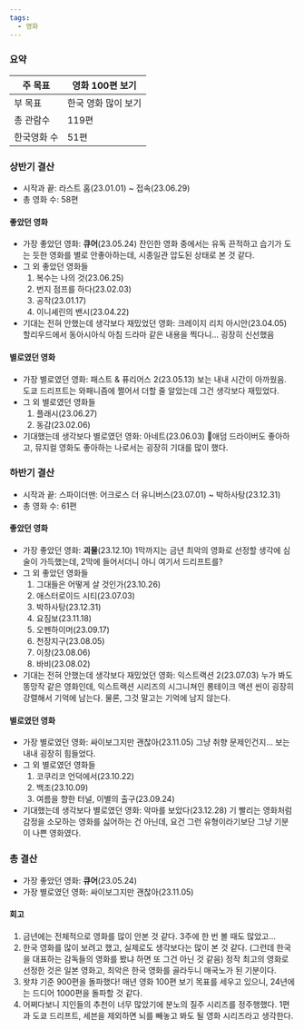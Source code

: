 ```yaml
---
tags:
  - 영화
---
```

### 요약
| 주 목표     | 영화 100편 보기 |
| ----------- | --------------- |
| 부 목표     | 한국 영화 많이 보기                |
| 총 관람수   | 119편             |
| 한국영화 수 | 51편              |
### 상반기 결산
- 시작과 끝: 라스트 홈(23.01.01) ~ 접속(23.06.29)
- 총 영화 수: 58편
#### 좋았던 영화
- 가장 좋았던 영화: **큐어**(23.05.24)
  잔인한 영화 중에서는 유독 끈적하고 습기가 도는 듯한 영화를 별로 안좋아하는데, 시종일관 압도된 상태로 본 것 같다.
- 그 외 좋았던 영화들
	1. 복수는 나의 것(23.06.25)
	2. 번지 점프를 하다(23.02.03)
	3. 공작(23.01.17)
	4. 이니셰린의 밴시(23.04.22)
- 기대는 전혀 안했는데 생각보다 재밌었던 영화: 크레이지 리치 아시안(23.04.05)
  할리우드에서 동아시아식 아침 드라마 같은 내용을 찍다니... 굉장히 신선했음

#### 별로였던 영화
- 가장 별로였던 영화: 패스트 & 퓨리어스 2(23.05.13)
  보는 내내 시간이 아까웠음. 도쿄 드리프트는 와패니즘에 쩔어서 더할 줄 알았는데 그건 생각보다 재밌었다.
- 그 외 별로였던 영화들
	1. 플래시(23.06.27)
	2. 동감(23.02.06)
- 기대했는데 생각보다 별로였던 영화: 아네트(23.06.03)
애덤 드라이버도 좋아하고, 뮤지컬 영화도 좋아하는 나로서는 굉장히 기대를 많이 했다.

### 하반기 결산
- 시작과 끝: 스파이더맨: 어크로스 더 유니버스(23.07.01) ~ 박하사탕(23.12.31)
- 총 영화 수: 61편
#### 좋았던 영화
- 가장 좋았던 영화: **괴물**(23.12.10)
  1막까지는 금년 최악의 영화로 선정할 생각에 심술이 가득했는데, 2막에 들어서더니 아니 여기서 드리프트를?
- 그 외 좋았던 영화들
	1. 그대들은 어떻게 살 것인가(23.10.26)
	2. 애스터로이드 시티(23.07.03)
	3. 박하사탕(23.12.31)
	4. 요짐보(23.11.18)
	5. 오펜하이머(23.09.17)
	6. 천장지구(23.08.05)
	7. 이창(23.08.06)
	8. 바비(23.08.02)
- 기대는 전혀 안했는데 생각보다 재밌었던 영화: 익스트랙션 2(23.07.03)
  누가 봐도 똥망작 같은 영화인데, 익스트랙션 시리즈의 시그니쳐인 롱테이크 액션 씬이 굉장히 강렬해서 기억에 남는다. 물론, 그것 말고는 기억에 남지 않는다.

#### 별로였던 영화
- 가장 별로였던 영화: 싸이보그지만 괜찮아(23.11.05)
그냥 취향 문제인건지... 보는 내내 굉장히 힘들었다.
- 그 외 별로였던 영화들
	1. 코쿠리코 언덕에서(23.10.22)
	2. 백조(23.10.09)
	3. 여름을 향한 터널, 이별의 출구(23.09.24)
- 기대했는데 생각보다 별로였던 영화: 악마를 보았다(23.12.28)
기 빨리는 영화처럼 감정을 소모하는 영화를 싫어하는 건 아닌데, 요건 그런 유형이라기보단 그냥 기분이 나쁜 영화였다.

### 총 결산
- 가장 좋았던 영화: **큐어**(23.05.24)
- 가장 별로였던 영화: 싸이보그지만 괜찮아(23.11.05)
#### 회고
1. 금년에는 전체적으로 영화를 많이 안본 것 같다. 3주에 한 번 볼 때도 많았고...
2. 한국 영화를 많이 보려고 했고, 실제로도 생각보다는 많이 본 것 같다. 
   (그런데 한국을 대표하는 감독들의 영화를 봤냐 하면 또 그건 아닌 것 같음)
   정작 최고의 영화로 선정한 것은 일본 영화고, 최악은 한국 영화를 골라두니 매국노가 된 기분이다.
3. 왓챠 기준 900편을 돌파했다! 매년 영화 100편 보기 목표를 세우고 있으니, 24년에는 드디어 1000편을 돌파할 것 같다.
4. 어쩌다보니 지인들의 추천이 너무 많았기에 분노의 질주 시리즈를 정주행했다. 1편과 도쿄 드리프트, 세븐을 제외하면 뇌를 빼놓고 봐도 될 영화 시리즈라고 생각한다.